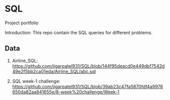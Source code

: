 # SQL
Project portfolio

Introduction: This repo contain the SQL queries for different problems.

## Data

1. Airline_SQL: https://github.com/jigarpatel931/SQL/blob/144f95deacd0e449dbf7542d49e2f5bb2ca01eda/Airline_SQL/abc.sql

2. SQL week-1 challenge: https://github.com/jigarpatel931/SQL/blob/39ab23c47fa5870fdf4a9976650da82aa841655e/8-week%20challenge/Week-1


